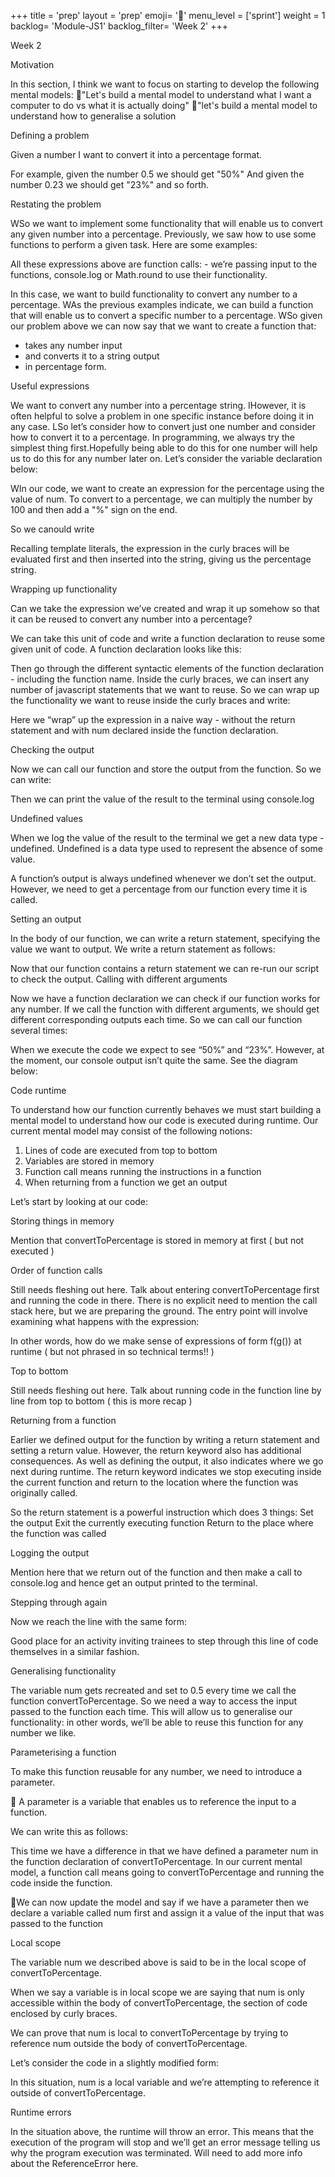 +++
title = 'prep'
layout = 'prep'
emoji= '📝'
menu_level = ['sprint']
weight = 1
backlog= 'Module-JS1'
backlog_filter= 'Week 2'
+++


Week 2

Motivation

In this section, I think we want to focus on starting to develop the following mental models:
🧵"Let's build a mental model to understand what I want a computer to do vs what it is actually doing"
🧵"let's build a mental model to understand how to generalise a solution



Defining a problem


Given a number I want to convert it into a percentage format.

For example, given the number 0.5 we should get "50%"
And given the number 0.23 we should get "23%" and so forth.

Restating the problem



WSo we want to implement some functionality that will enable us to convert any given number into a percentage.
Previously, we saw how to use some functions to perform a given task. Here are some examples:





All these expressions above are function calls:  - we’re passing input to the functions, console.log or Math.round to use their functionality. 




In this case, we want to build functionality to convert any number to a percentage. WAs the previous examples indicate, we can build a function that will enable us to convert a specific number to a percentage. WSo given our problem above we can now say that we want to create a function that:
- takes any number input
-  and converts it to a string output 
- in percentage form. 


Useful expressions



We want to convert any number into a percentage string. IHowever, it is often helpful to solve a problem in one specific instance before doing it in any case. LSo let’s consider how to convert just one number and consider how to convert it to a percentage. In programming, we always try the simplest thing first.Hopefully being able to do this for one number will help us to do this for any number later on.
Let’s consider the variable declaration below:



WIn our code, we want to create an expression for the percentage using the value of num. 
To convert to a percentage, we can multiply the number by 100 and then add a "%" sign on the end.

So we canould write

 

Recalling template literals, the expression in the curly braces will be evaluated first and then inserted into the string, giving us the percentage string.



Wrapping up functionality

Can we take the expression we’ve created and wrap it up somehow so that it can be reused to convert any number into a percentage?


We can take this unit of code and write a function declaration to reuse some given unit of code. A function declaration looks like this:



Then go through the different syntactic elements of the function declaration - including the function name. 
Inside the curly braces, we can insert any number of javascript statements that we want to reuse. So we can wrap up the functionality we want to reuse inside the curly braces and write:




Here we “wrap” up the expression in a naive way - without the return statement and with num declared inside the function declaration. 



Checking the output



Now we can call our function and store the output from the function.
So we can write:



Then we can print the value of the result to the terminal using console.log





Undefined values


When we log the value of the result to the terminal we get a new data type - undefined. Undefined is a data type used to represent the absence of some value. 

A function’s output is always undefined whenever we don’t set the output.
However, we need to get a percentage from our function every time it is called.


Setting an output


In the body of our function, we can write a return statement, specifying the value we want to output. We write a return statement as follows:



Now that our function contains a return statement we can re-run our script to check the output.
Calling with different arguments



Now we have a function declaration we can check if our function works for any number. If we call the function with different arguments, we should get different corresponding outputs each time.
So we can call our function several times:



When we execute the code we expect to see “50%” and “23%”.
However, at the moment, our console output isn’t quite the same. See the diagram below:




Code runtime

To understand how our function currently behaves we must start building a mental model to understand how our code is executed during runtime. Our current mental model may consist of the following notions:

1. Lines of code are executed from top to bottom
2. Variables are stored in memory
2. Function call means running the instructions in a function
3. When returning from a function we get an output


Let’s start by looking at our code:





Storing things in memory

Mention that convertToPercentage is stored in memory at first ( but not executed )

Order of function calls

Still needs fleshing out here. Talk about entering convertToPercentage first and running the code in there. There is no explicit need to mention the call stack here, but we are preparing the ground. The entry point will involve examining what happens with the expression:



In other words, how do we make sense of expressions of form f(g()) at runtime ( but not phrased in so technical terms!! )


Top to bottom



Still needs fleshing out here. Talk about running code in the function line by line from top to bottom ( this is more recap )



Returning from a function


Earlier we defined output for the function by writing a return statement and setting a return value. However, the return keyword also has additional consequences. As well as defining the output, it also indicates where we go next during runtime. The return keyword indicates we stop executing inside the current function and return to the location where the function was originally called.

So the return statement is a powerful instruction which does 3 things:
Set the output
Exit the currently executing function
Return to the place where the function was called




Logging the output


Mention here that we return out of the function and then make a call to console.log and hence get an output printed to the terminal.


Stepping through again

Now we reach the line with the same form:

Good place for an activity inviting trainees to step through this line of code themselves in a similar fashion.


Generalising functionality 

The variable num gets recreated and set to 0.5 every time we call the function convertToPercentage. So we need a way to access the input passed to the function each time. This will allow us to generalise our functionality: in other words, we’ll be able to reuse this function for any number we like.

Parameterising a function

To make this function reusable for any number, we need to introduce a parameter.


🔑 A parameter is a variable that enables us to reference the input to a function. 

We can write this as follows:




This time we have a difference in that we have defined a parameter num in the function declaration of convertToPercentage. In our current mental model, a function call means going to convertToPercentage and running the code inside the function.

🔑We can now update the model and say if we have a parameter then we declare a variable called num first and assign it a value of the input that was passed to the function

Local scope

The variable num we described above is said to be in the local scope of convertToPercentage. 

When we say a variable is in local scope we are saying that num is only accessible within the body of convertToPercentage, the section of code enclosed by curly braces. 

We can prove that num is local to convertToPercentage by trying to reference num outside the body of convertToPercentage.

Let’s consider the code in a slightly modified form:



In this situation, num is a local variable and we’re attempting to reference it outside of convertToPercentage. 



Runtime errors


In the situation above, the runtime will throw an error. This means that the execution of the program will stop and we’ll get an error message telling us why the program execution was terminated. 
Will need to add more info about the ReferenceError here. 








